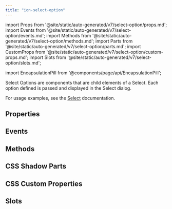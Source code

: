 ```yaml
---
title: "ion-select-option"
---
```

import Props from '@site/static/auto-generated/v7/select-option/props.md';
import Events from '@site/static/auto-generated/v7/select-option/events.md';
import Methods from '@site/static/auto-generated/v7/select-option/methods.md';
import Parts from '@site/static/auto-generated/v7/select-option/parts.md';
import CustomProps from '@site/static/auto-generated/v7/select-option/custom-props.md';
import Slots from '@site/static/auto-generated/v7/select-option/slots.md';

<head>
  <title>Select Option | What Is An Option Select on Ionic Framework Apps</title>
  <meta name="description" content="What is an option select? Select Options are child element components of a Select—each option defined is passed and displayed in the Select dialog." />
</head>

import EncapsulationPill from '@components/page/api/EncapsulationPill';

<EncapsulationPill type="shadow" />


Select Options are components that are child elements of a Select. Each option defined is passed and displayed in the Select dialog.

For usage examples, see the [Select](./select) documentation.


## Properties
<Props />

## Events
<Events />

## Methods
<Methods />

## CSS Shadow Parts
<Parts />

## CSS Custom Properties
<CustomProps />

## Slots
<Slots />